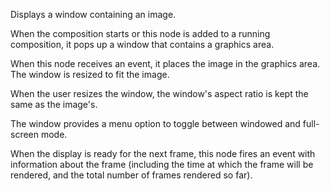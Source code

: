 Displays a window containing an image.

When the composition starts or this node is added to a running composition, it pops up a window that contains a graphics area.

When this node receives an event, it places the image in the graphics area. The window is resized to fit the image.

When the user resizes the window, the window's aspect ratio is kept the same as the image's.

The window provides a menu option to toggle between windowed and full-screen mode.

When the display is ready for the next frame, this node fires an event with information about the frame (including the time at which the frame will be rendered, and the total number of frames rendered so far).
